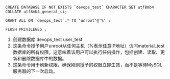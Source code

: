```
CREATE DATABASE IF NOT EXISTS `devops_test` CHARACTER SET utf8mb4 COLLATE utf8mb4_general_ci;

GRANT ALL ON `devops_test`.* TO 'unroot'@'%' ;

FLUSH PRIVILEGES ;

```
1. 创建数据库 devops_test  user_test
2. 这条命令授予用户unroot从任何主机（%表示任意IP地址）访问material_test数据库的所有权限。这意味着该用户可以执行任何操作，包括创建、读取、更新和删除数据库中的数据。
3. 这条命令用于刷新权限，确保刚刚授予的权限立即生效，而不是等待MySQL服务器的下一次启动。